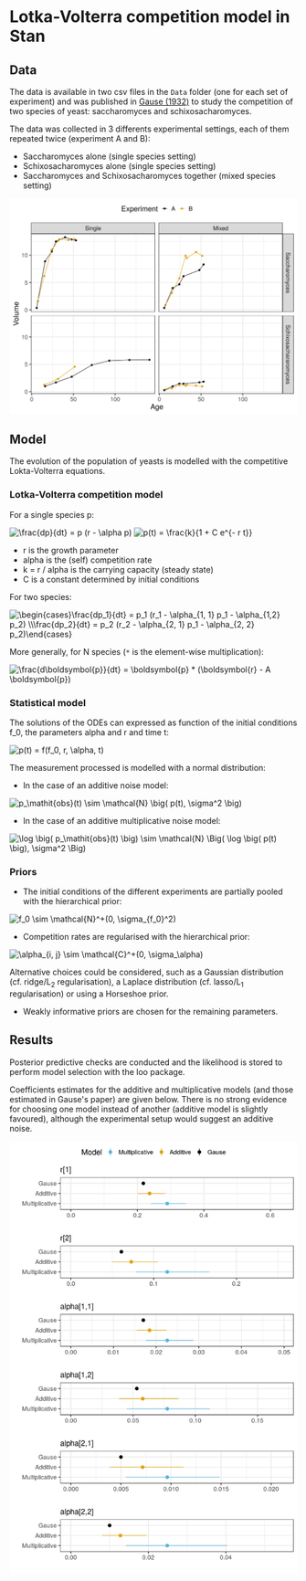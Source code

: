 # Lotka-Volterra competition model in Stan

## Data

The data is available in two csv files in the `Data` folder (one for each set of experiment) and was published in [Gause (1932)](http://jeb.biologists.org/content/jexbio/9/4/389.full.pdf) to study the competition of two species of yeast: saccharomyces and schixosacharomyces.

The data was collected in 3 differents experimental settings, each of them repeated twice (experiment A and B):
- Saccharomyces alone (single species setting)
- Schixosacharomyces alone (single species setting)
- Saccharomyces and Schixosacharomyces together (mixed species setting)

![data](Data/data.jpg)

## Model

The evolution of the population of yeasts is modelled with the competitive Lokta-Volterra equations.

### Lotka-Volterra competition model

For a single species p:

<img src="https://latex.codecogs.com/svg.latex?\frac{dp}{dt}&space;=&space;p&space;(r&space;-&space;\alpha&space;p)" title="\frac{dp}{dt} = p (r - \alpha p)" />

<img src="https://latex.codecogs.com/svg.latex?p(t)&space;=&space;\frac{k}{1&space;&plus;&space;C&space;e^{-&space;r&space;t}}" title="p(t) = \frac{k}{1 + C e^{- r t}}" />

- r is the growth parameter
- alpha is the (self) competition rate
- k = r / alpha is the carrying capacity (steady state)
- C is a constant determined by initial conditions

For two species:

<img src="https://latex.codecogs.com/svg.latex?\begin{cases}\frac{dp_1}{dt}&space;=&space;p_1&space;(r_1&space;-&space;\alpha_{1,&space;1}&space;p_1&space;-&space;\alpha_{1,2}&space;p_2)&space;\\\frac{dp_2}{dt}&space;=&space;p_2&space;(r_2&space;-&space;\alpha_{2,&space;1}&space;p_1&space;-&space;\alpha_{2,&space;2}&space;p_2)\end{cases}" title="\begin{cases}\frac{dp_1}{dt} = p_1 (r_1 - \alpha_{1, 1} p_1 - \alpha_{1,2} p_2) \\\frac{dp_2}{dt} = p_2 (r_2 - \alpha_{2, 1} p_1 - \alpha_{2, 2} p_2)\end{cases}" />

More generally, for N species (`*` is the element-wise multiplication):

<img src="https://latex.codecogs.com/svg.latex?\frac{d\boldsymbol{p}}{dt}&space;=&space;\boldsymbol{p}&space;*&space;(\boldsymbol{r}&space;-&space;A&space;\boldsymbol{p})" title="\frac{d\boldsymbol{p}}{dt} = \boldsymbol{p} * (\boldsymbol{r} - A \boldsymbol{p})" />

### Statistical model

The solutions of the ODEs can expressed as function of the initial conditions f_0, the parameters alpha and r and time t:

<img src="https://latex.codecogs.com/svg.latex?p(t)&space;=&space;f(f_0,&space;r,&space;\alpha,&space;t)" title="p(t) = f(f_0, r, \alpha, t)" />

The measurement processed is modelled with a normal distribution:
- In the case of an additive noise model:
<img src="https://latex.codecogs.com/svg.latex?p_\mathit{obs}(t)&space;\sim&space;\mathcal{N}&space;\big(&space;p(t),&space;\sigma^2&space;\big)" title="p_\mathit{obs}(t) \sim \mathcal{N} \big( p(t), \sigma^2 \big)" />

- In the case of an additive multiplicative noise model:
<img src="https://latex.codecogs.com/svg.latex?\log&space;\big(&space;p_\mathit{obs}(t)&space;\big)&space;\sim&space;\mathcal{N}&space;\Big(&space;\log&space;\big(&space;p(t)&space;\big),&space;\sigma^2&space;\Big)" title="\log \big( p_\mathit{obs}(t) \big) \sim \mathcal{N} \Big( \log \big( p(t) \big), \sigma^2 \Big)" />

### Priors

- The initial conditions of the different experiments are partially pooled with the hierarchical prior:

<img src="https://latex.codecogs.com/svg.latex?f_0&space;\sim&space;\mathcal{N}^&plus;(0,&space;\sigma_{f_0}^2)" title="f_0 \sim \mathcal{N}^+(0, \sigma_{f_0}^2)" />

- Competition rates are regularised with the hierarchical prior:

<img src="https://latex.codecogs.com/svg.latex?\alpha_{i,&space;j}&space;\sim&space;\mathcal{C}^&plus;(0,&space;\sigma_\alpha)" title="\alpha_{i, j} \sim \mathcal{C}^+(0, \sigma_\alpha)" />

Alternative choices could be considered, such as a Gaussian distribution (cf. ridge/L<sub>2</sub> regularisation), a Laplace distribution (cf. lasso/L<sub>1</sub> regularisation) or using a Horseshoe prior.

- Weakly informative priors are chosen for the remaining parameters.

## Results

Posterior predictive checks are conducted and the likelihood is stored to perform model selection with the loo package.

Coefficients estimates for the additive and multiplicative models (and those estimated in Gause's paper) are given below.
There is no strong evidence for choosing one model instead of another (additive model is slightly favoured), although the experimental setup would suggest an additive noise.

![coefficient estimates](results.jpg)
